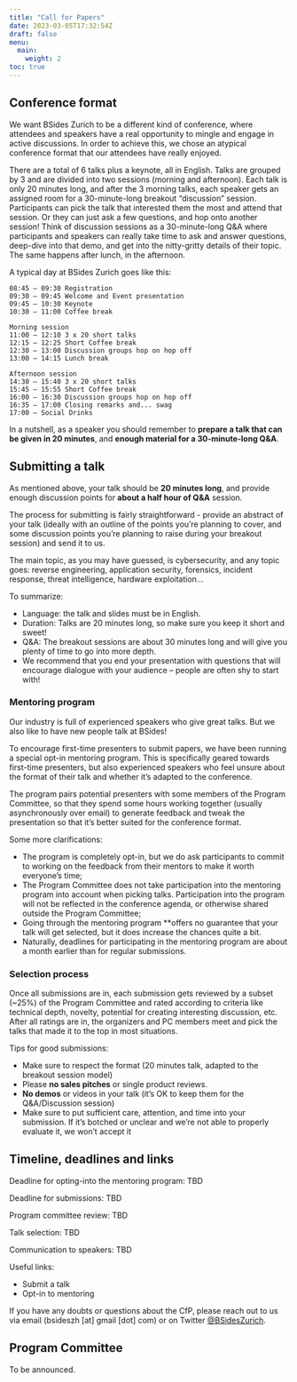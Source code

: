 ```yaml
---
title: "Call for Papers"
date: 2023-03-05T17:32:54Z
draft: false
menu:
  main:
    weight: 2
toc: true
---
```


## Conference format

We want BSides Zurich to be a different kind of conference, where attendees and
speakers have a real opportunity to mingle and engage in active discussions. In
order to achieve this, we chose an atypical conference format that our attendees
have really enjoyed.

There are a total of 6 talks plus a keynote, all in English. Talks are grouped
by 3 and are divided into two sessions (morning and afternoon). Each talk is
only 20 minutes long, and after the 3 morning talks, each speaker gets an
assigned room for a 30-minute-long breakout “discussion” session. Participants
can pick the talk that interested them the most and attend that session. Or they
can just ask a few questions, and hop onto another session! Think of discussion
sessions as a 30-minute-long Q&A where participants and speakers can really take
time to ask and answer questions, deep-dive into that demo, and get into the
nitty-gritty details of their topic. The same happens after lunch, in the
afternoon.

A typical day at BSides Zurich goes like this:

```
08:45 – 09:30 Registration
09:30 – 09:45 Welcome and Event presentation
09:45 – 10:30 Keynote
10:30 – 11:00 Coffee break

Morning session
11:00 – 12:10 3 x 20 short talks
12:15 – 12:25 Short Coffee break
12:30 – 13:00 Discussion groups hop on hop off
13:00 – 14:15 Lunch break

Afternoon session
14:30 – 15:40 3 x 20 short talks
15:45 – 15:55 Short Coffee break
16:00 – 16:30 Discussion groups hop on hop off
16:35 – 17:00 Closing remarks and... swag
17:00 – Social Drinks
```

In a nutshell, as a speaker you should remember to **prepare a talk that can be
given in 20 minutes**, and **enough material for a 30-minute-long Q&A**.

## Submitting a talk

As mentioned above, your talk should be **20 minutes long**, and provide enough
discussion points for **about a half hour of Q&A** session.

The process for submitting is fairly straightforward - provide an abstract of
your talk (ideally with an outline of the points you’re planning to cover, and
some discussion points you’re planning to raise during your breakout session)
and send it to us. <!-- TODO: EASYCHAIR / CPF PLATFORM -->

The main topic, as you may have guessed, is cybersecurity, and any topic goes:
reverse engineering, application security, forensics, incident response, threat
intelligence, hardware exploitation…

To summarize:

- Language: the talk and slides must be in English.
- Duration: Talks are 20 minutes long, so make sure you keep it short and sweet!
- Q&A: The breakout sessions are about 30 minutes long and will give you plenty
  of time to go into more depth.
- We recommend that you end your presentation with questions that will encourage
  dialogue with your audience – people are often shy to start with!

<!--
TODO: LINK FOR SUBMITTING TALK>
TODD: DEADLINE FOR SUBMISSIONS>
-->

### Mentoring program

Our industry is full of experienced speakers who give great talks. But we also
like to have new people talk at BSides!

To encourage first-time presenters to submit papers, we have been running a
special opt-in mentoring program. This is specifically geared towards
first-time presenters, but also experienced speakers who feel unsure about the
format of their talk and whether it’s adapted to the conference.

The program pairs potential presenters with some members of the Program
Committee, so that they spend some hours working together (usually
asynchronously over email) to generate feedback and tweak the presentation so
that it’s better suited for the conference format.

Some more clarifications:

- The program is completely opt-in, but we do ask participants to commit to
  working on the feedback from their mentors to make it worth everyone’s time;
- The Program Committee does not take participation into the mentoring program
  into account when picking talks. Participation into the program will not be
  reflected in the conference agenda, or otherwise shared outside the Program
  Committee;
- Going through the mentoring program **offers no guarantee that your talk will
  get selected, but it does increase the chances quite a bit.
- Naturally, deadlines for participating in the mentoring program are about a
  month earlier than for regular submissions.

<!--
TODO: HOW TO PARTICIPATE IN MENTORING PROGRAM
TODO: DEADLINE FOR MENTORING PROGRAM
-->

### Selection process

Once all submissions are in, each submission gets reviewed by a subset (~25%) of
the Program Committee and rated according to criteria like technical depth,
novelty, potential for creating interesting discussion, etc. After all ratings
are in, the organizers and PC members meet and pick the talks that made it to
the top in most situations.

Tips for good submissions:

- Make sure to respect the format (20 minutes talk, adapted to the breakout
  session model)
- Please **no sales pitches** or single product reviews.
- **No demos** or videos in your talk (it’s OK to keep them for the
  Q&A/Discussion session)
- Make sure to put sufficient care, attention, and time into your submission. If
  it’s botched or unclear and we’re not able to properly evaluate it, we won’t
  accept it

<!-- TODO: COMMUNICATION TO SPEAKERS DATE -->

## Timeline, deadlines and links

Deadline for opting-into the mentoring program: TBD

Deadline for submissions: TBD

Program committee review: TBD

Talk selection: TBD

Communication to speakers: TBD

Useful links:

- Submit a talk
- Opt-in to mentoring

If you have any doubts or questions about the CfP, please reach out to us via
email (bsideszh [at] gmail [dot] com) or on Twitter [@BSidesZurich](https://twitter.com/BSidesZurich).

## Program Committee

To be announced.
